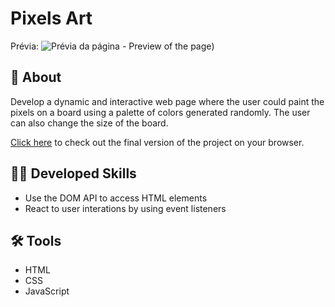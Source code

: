 # Pixels Art

Prévia:
![Prévia da página - Preview of the page](https://i.imgur.com/ntQp6Oy.png))

## :page_with_curl: About

Develop a dynamic and interactive web page where the user could paint the pixels on a board using a palette of colors generated randomly. The user can also change the size of the board.

[Click here](https://pizardini.github.io/PixelArt/) to check out the final version of the project on your browser.

## :man_technologist: Developed Skills

* Use the DOM API to access HTML elements
* React to user interations by using event listeners

## :hammer_and_wrench: Tools

* HTML
* CSS
* JavaScript
